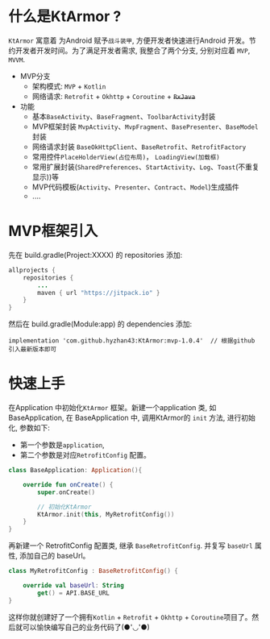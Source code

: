 
# 什么是KtArmor ?

`KtArmor` 寓意着 为Android 赋予`战斗装甲`, 方便开发者快速进行Android 开发。节约开发者开发时间。为了满足开发者需求, 我整合了两个分支, 分别对应着 `MVP`, `MVVM`.

- MVP分支  
  - 架构模式: `MVP` + `Kotlin`  
  - 网络请求: `Retrofit` + `Okhttp` + `Coroutine` + ~~`RxJava`~~    
- 功能  
  - 基本`BaseActivity`、`BaseFragment`、`ToolbarActivity`封装  
  - MVP框架封装 `MvpActivity`、`MvpFragment`、`BasePresenter`、`BaseModel`封装  
  - 网络请求封装 `BaseOkHttpClient`、`BaseRetrofit`、`RetrofitFactory`  
  - 常用控件`PlaceHolderView(占位布局)`， `LoadingView(加载框)`  
  - 常用扩展封装(`SharedPreferences`、`StartActivity`、`Log`、`Toast`(不重复显示))等  
  - MVP代码模板(`Activity`、`Presenter`、`Contract`、`Model`)生成插件  
  - ....

 # MVP框架引入

 先在 build.gradle(Project:XXXX) 的 repositories 添加:
 ```Java
 allprojects {
     repositories {
         ...
         maven { url "https://jitpack.io" }
     }
 }
 ```
 然后在 build.gradle(Module:app) 的 dependencies 添加:

 ```
 implementation 'com.github.hyzhan43:KtArmor:mvp-1.0.4'  // 根据github 引入最新版本即可
 ```

 # 快速上手
 在Application 中初始化`KtArmor` 框架。新建一个application 类, 如 BaseApplication, 在 BaseApplication 中, 调用KtArmor的 `init` 方法, 进行初始化, 参数如下:
 * 第一个参数是`application`,
 * 第二个参数是对应`RetrofitConfig` 配置。
 ```kotlin
 class BaseApplication: Application(){

     override fun onCreate() {
         super.onCreate()

         // 初始化KtArmor
         KtArmor.init(this, MyRetrofitConfig())
     }
 }
 ```
 再新建一个 RetrofitConfig 配置类, 继承 `BaseRetrofitConfig`. 并复写 `baseUrl` 属性, 添加自己的 baseUrl。


 ```kotlin
 class MyRetrofitConfig : BaseRetrofitConfig() {

     override val baseUrl: String
         get() = API.BASE_URL
 }
 ```
 这样你就创建好了一个拥有`Kotlin` + `Retrofit` + `Okhttp` + `Coroutine`项目了。然后就可以愉快编写自己的业务代码了(●'◡'●)

